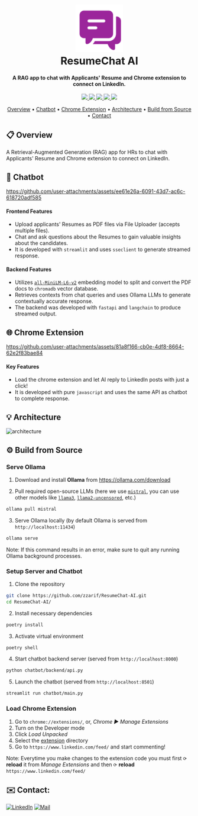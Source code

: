 <h1 align="center">
  <br>
  <a href="https://github.com/zzarif/ResumeChat-AI">
    <img alt="ResumeChat AI" src="./extension/images/logo-128x128.png">
  <a>
  <br>
  ResumeChat AI
  <br>
</h1>

<h4 align="center">A RAG app to chat with Applicants' Resume and Chrome extension to connect on LinkedIn.</h4>

<p align="center">
  <!-- <a href="https://badge.fury.io/js/electron-markdownify">
    <img src="https://badge.fury.io/js/electron-markdownify.svg"
         alt="Gitter">
  </a>
  <a href="https://gitter.im/amitmerchant1990/electron-markdownify"><img src="https://badges.gitter.im/amitmerchant1990/electron-markdownify.svg"></a> -->
  <!-- <a href="">
      <img src="https://img.shields.io/badge/website-online-blue.svg">
  </a> -->
  <a href="https://github.com/zzarif/ResumeChat-AI">
    <img src="https://img.shields.io/github/last-commit/zzarif/ResumeChat-AI">
  </a>

  <!-- <a href="https://fastapi.tiangolo.com/">
    <img src="https://img.shields.io/badge/fastapi-0.111.1-turquoise">
  </a> -->
  <a href="https://www.langchain.com/">
    <img src="https://img.shields.io/badge/langchain-0.2.11-green">
  </a>
  <!-- <a href="">
    <img src="https://img.shields.io/badge/dataset-released-green.svg">
  </a>  -->
    <a href="https://ollama.com/download"><img src="https://img.shields.io/badge/ollama-0.3.3-blue">
  </a>
  <a href="https://streamlit.io/">
    <img src="https://img.shields.io/badge/streamlit-1.37.1-red">
  </a>
  <a href="https://opensource.org/licenses/MIT">
    <img src="https://img.shields.io/badge/license-MIT-yellow.svg">
  </a>

</p>

<p align="center">
  <a href="#-overview">Overview</a> •
  <a href="#-chatbot">Chatbot</a> •
  <a href="#-chrome-extension">Chrome Extension</a> •
  <a href="#-architecture">Architecture</a> •
  <a href="#%EF%B8%8F-build-from-source">Build from Source</a> •
  <a href="#%EF%B8%8F-contact">Contact</a>
</p>

## 📋 Overview

A Retrieval-Augmented Generation (RAG) app for HRs to chat with Applicants' Resume and Chrome extension to connect on LinkedIn.


## 💬 Chatbot

https://github.com/user-attachments/assets/ee61e26a-6091-43d7-ac6c-618720adf585

#### Frontend Features

- Upload applicants' Resumes as PDF files via File Uploader (accepts multiple files).
- Chat and ask questions about the Resumes to gain valuable insights about the candidates.
- It is developed with `streamlit` and uses `sseclient` to generate streamed response.

#### Backend Features

- Utilizes [`all-MiniLM-L6-v2`](https://huggingface.co/sentence-transformers/all-MiniLM-L6-v2) embedding model to split and convert the PDF docs to `chromadb` vector database.
- Retrieves contexts from chat queries and uses Ollama LLMs to generate contextually accurate response.
- The backend was developed with `fastapi` and `langchain` to produce streamed output.

## 🌐 Chrome Extension

https://github.com/user-attachments/assets/81a8f166-cb0e-4df8-8664-62e2f83bae84

#### Key Features

- Load the chrome extension and let AI reply to LinkedIn posts with just a click!
- It is developed with pure `javascript` and uses the same API as chatbot to complete response.

## 💡 Architecture

![architecture](https://github.com/user-attachments/assets/18294966-7b50-460a-b692-1a80cb3d49c0)

## ⚙️ Build from Source

### Serve Ollama

1. Download and install **Ollama** from https://ollama.com/download

2. Pull required open-source LLMs (here we use [`mistral`](https://ollama.com/library/llama3), you can use other models like [`llama3`](https://ollama.com/library/mistral), [`llama2-uncensored`](https://ollama.com/library/llama2-uncensored), etc.)

```bash
ollama pull mistral
```

3. Serve Ollama locally (by default Ollama is served from `http://localhost:11434`)

```bash
ollama serve
```

Note: If this command results in an error, make sure to quit any running Ollama background processes.

### Setup Server and Chatbot

1. Clone the repository

```bash
git clone https://github.com/zzarif/ResumeChat-AI.git
cd ResumeChat-AI/
```

2. Install necessary dependencies

```bash
poetry install
```

3. Activate virtual environment

```bash
poetry shell
```

4. Start chatbot backend server (served from `http://localhost:8000`)

```bash
python chatbot/backend/api.py
```

5. Launch the chatbot (served from `http://localhost:8501`)

```bash
streamlit run chatbot/main.py
```

### Load Chrome Extension

1. Go to `chrome://extensions/`, or, _Chrome ▶ Manage Extensions_
2. Turn on the Developer mode
3. Click _Load Unpacked_
4. Select the [extension](extension) directory
5. Go to `https://www.linkedin.com/feed/` and start commenting!

Note: Everytime you make changes to the extension code you must first `⟳` **reload** it from _Manage Extensions_ and then `⟳` **reload** `https://www.linkedin.com/feed/`

## ✉️ Contact:

[![LinkedIn](https://img.shields.io/badge/LinkedIn-0077B5?logo=linkedin&logoColor=white)](https://www.linkedin.com/in/zibran-zarif-amio-b82717263/) [![Mail](https://img.shields.io/badge/Gmail-EA4335?logo=gmail&logoColor=fff)](mailto:zibran.zarif.amio@gmail.com)
